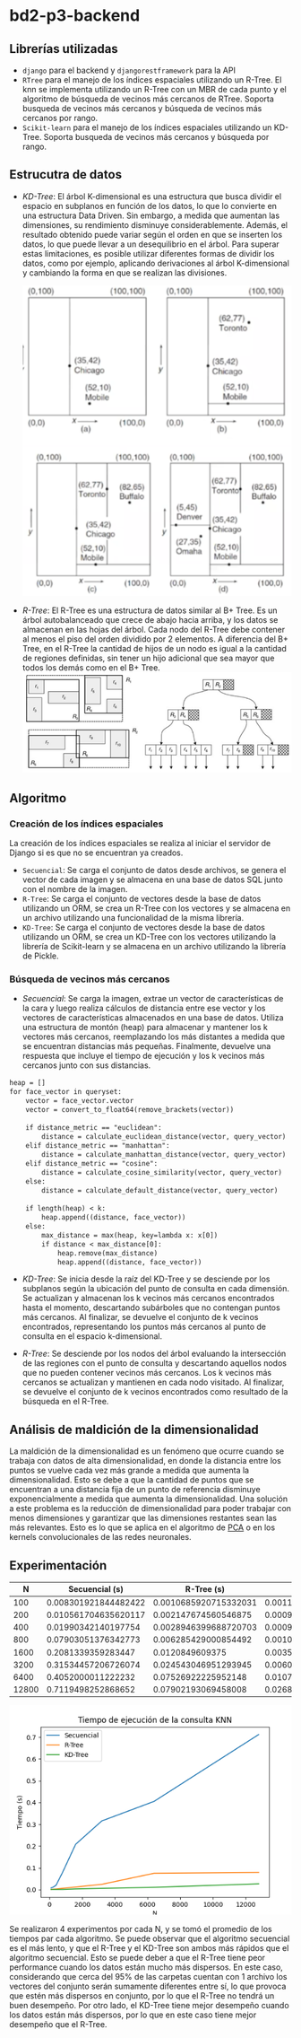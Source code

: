 # bd2-p3-backend

## Librerías utilizadas

- `django` para el backend y `djangorestframework` para la API
- `RTree` para el manejo de los índices espaciales utilizando un R-Tree. El knn se implementa utilizando un R-Tree con un MBR de cada punto y el algoritmo de búsqueda de vecinos más cercanos de RTree. Soporta busqueda de vecinos más cercanos y búsqueda de vecinos más cercanos por rango.
- `Scikit-learn` para el manejo de los índices espaciales utilizando un KD-Tree. Soporta busqueda de vecinos más cercanos y búsqueda por rango.
  
## Estrucutra de datos
- *KD-Tree*: El árbol K-dimensional es una estructura que busca dividir el espacio en subplanos en función de los datos, lo que lo convierte en una estructura Data Driven. Sin embargo, a medida que aumentan las dimensiones, su rendimiento disminuye considerablemente. Además, el resultado obtenido puede variar según el orden en que se inserten los datos, lo que puede llevar a un desequilibrio en el árbol. Para superar estas limitaciones, es posible utilizar diferentes formas de dividir los datos, como por ejemplo, aplicando derivaciones al árbol K-dimensional y cambiando la forma en que se realizan las divisiones.
  
  ![picture 1](images/d58146dc5b7824da14bdd26cfe66afbbf60e1a96ec41d1f6534c939574e6aa0a.png)  

- *R-Tree*: El R-Tree es una estructura de datos similar al B+ Tree. Es un árbol autobalanceado que crece de abajo hacia arriba, y los datos se almacenan en las hojas del árbol. Cada nodo del R-Tree debe contener al menos el piso del orden dividido por 2 elementos. A diferencia del B+ Tree, en el R-Tree la cantidad de hijos de un nodo es igual a la cantidad de regiones definidas, sin tener un hijo adicional que sea mayor que todos los demás como en el B+ Tree.
  ![picture 2](images/3e08c81fad295b44966e6f0d3357a393d0c893df0dcc6c510e8a260dbaecbb50.png)  

## Algoritmo
### Creación de los índices espaciales
La creación de los índices espaciales se realiza al iniciar el servidor de Django si es que no se encuentran ya creados.

- `Secuencial`: Se carga el conjunto de datos desde archivos, se genera el vector de cada imagen y se almacena en una base de datos SQL junto con el nombre de la imagen.
- `R-Tree`: Se carga el conjunto de vectores desde la base de datos utilizando un ORM,  se crea un R-Tree con los vectores y se almacena en un archivo utilizando una funcionalidad de la misma librería.
- `KD-Tree`: Se carga el conjunto de vectores desde la base de datos utilizando un ORM,  se crea un KD-Tree con los vectores utilizando la librería de Scikit-learn y se almacena en un archivo utilizando la librería de Pickle.

### Búsqueda de vecinos más cercanos

- *Secuencial*: Se carga la imagen, extrae un vector de características de la cara y luego realiza cálculos de distancia entre ese vector y los vectores de características almacenados en una base de datos. Utiliza una estructura de montón (heap) para almacenar y mantener los k vectores más cercanos, reemplazando los más distantes a medida que se encuentran distancias más pequeñas. Finalmente, devuelve una respuesta que incluye el tiempo de ejecución y los k vecinos más cercanos junto con sus distancias.

```less
heap = []
for face_vector in queryset:
    vector = face_vector.vector
    vector = convert_to_float64(remove_brackets(vector))

    if distance_metric == "euclidean":
        distance = calculate_euclidean_distance(vector, query_vector)
    elif distance_metric == "manhattan":
        distance = calculate_manhattan_distance(vector, query_vector)
    elif distance_metric == "cosine":
        distance = calculate_cosine_similarity(vector, query_vector)
    else:
        distance = calculate_default_distance(vector, query_vector)

    if length(heap) < k:
        heap.append((distance, face_vector))
    else:
        max_distance = max(heap, key=lambda x: x[0])
        if distance < max_distance[0]:
            heap.remove(max_distance)
            heap.append((distance, face_vector))
```

- *KD-Tree*: Se inicia desde la raíz del KD-Tree y se desciende por los subplanos según la ubicación del punto de consulta en cada dimensión. Se actualizan y almacenan los k vecinos más cercanos encontrados hasta el momento, descartando subárboles que no contengan puntos más cercanos. Al finalizar, se devuelve el conjunto de k vecinos encontrados, representando los puntos más cercanos al punto de consulta en el espacio k-dimensional.

- *R-Tree*: Se desciende por los nodos del árbol evaluando la intersección de las regiones con el punto de consulta y descartando aquellos nodos que no pueden contener vecinos más cercanos. Los k vecinos más cercanos se actualizan y mantienen en cada nodo visitado. Al finalizar, se devuelve el conjunto de k vecinos encontrados como resultado de la búsqueda en el R-Tree.

  


## Análisis de maldición de la dimensionalidad

La maldición de la dimensionalidad es un fenómeno que ocurre cuando se trabaja con datos de alta dimensionalidad, en donde la distancia entre los puntos se vuelve cada vez más grande a medida que aumenta la dimensionalidad. Esto se debe a que la cantidad de puntos que se encuentran a una distancia fija de un punto de referencia disminuye exponencialmente a medida que aumenta la dimensionalidad. Una solución a este problema es la reducción de dimensionalidad para poder trabajar con menos dimensiones y garantizar que las dimensiones restantes sean las más relevantes. Esto es lo que se aplica en el algoritmo de [PCA](https://es.wikipedia.org/wiki/An%C3%A1lisis_de_componentes_principales) o en los kernels convolucionales de las redes neuronales.

## Experimentación

<!-- table of 4 by 3 -->
| N | Secuencial (s) | R-Tree (s) | KD-Tree (s) |
| --- | --- | --- | --- |
| 100   | 0.008301921844482422 | 0.0010685920715332031 | 0.001184701919555664 |
| 200   | 0.010561704635620117 | 0.002147674560546875 | 0.0009965896606445312 |
| 400   | 0.01990342140197754 | 0.0028946399688720703 | 0.0009989738464355469 |
| 800   | 0.07903051376342773 | 0.006285429000854492 | 0.0010077953338623047 |
| 1600  | 0.2081339359283447 | 0.0120849609375 | 0.0035161972045898438 |
| 3200  | 0.31534457206726074 | 0.024543046951293945 | 0.006022214889526367 |
| 6400  | 0.4052000011222232 | 0.07526922225952148 | 0.01079106330871582 |
| 12800 | 0.7119498252868652 | 0.07902193069458008 | 0.026833057403564453 |

![picture 2](images/81a063b066ff43831e0ae2127ae33bdda339db741a7cdf6359fb4159e565c3d7.png)  


Se realizaron 4 experimentos por cada N, y se tomó el promedio de los tiempos par cada algoritmo. Se puede observar que el algoritmo secuencial es el más lento, y que el R-Tree y el KD-Tree son ambos más rápidos que el algoritmo secuencial. Esto se puede deber a que el R-Tree tiene peor performance cuando los datos están mucho más dispersos. En este caso, considerando que cerca del 95% de las carpetas cuentan con 1 archivo los vectores del conjunto serán sumamente diferentes entre sí, lo que provoca que estén más dispersos en conjunto, por lo que el R-Tree no tendrá un buen desempeño. Por otro lado, el KD-Tree tiene mejor desempeño cuando los datos están más dispersos, por lo que en este caso tiene mejor desempeño que el R-Tree.

